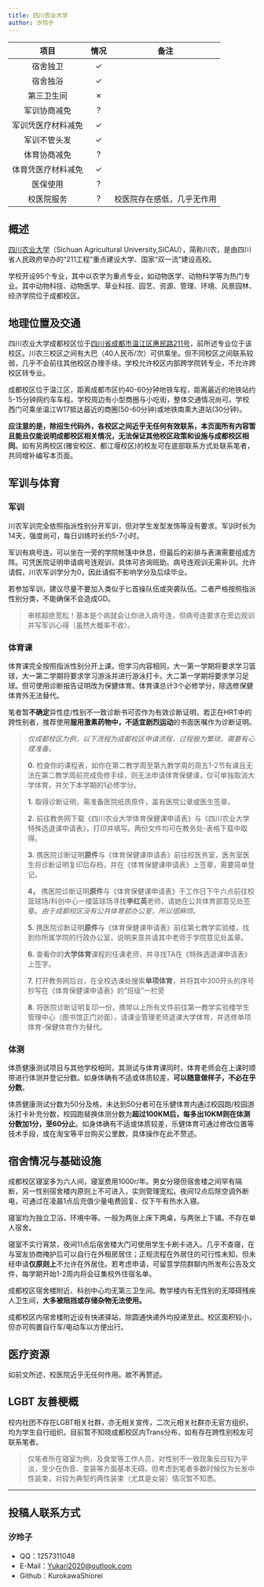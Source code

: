 ```yaml
---
title: 四川农业大学
author: 汐玲子
---
```


|        项目        | 情况 |     备注     |
| :----------------: | :--: | :----------: |
|      宿舍独卫      |  ✓   |              |
|      宿舍独浴      |  ✓   |              |
|     第三卫生间     |  ✗   |              |
|    军训协商减免    |  ?   |              |
| 军训凭医疗材料减免 |  ✓   |              |
|    军训不管头发    |  ✓  |   |
|    体育协商减免    |  ?   |              |
| 体育凭医疗材料减免 |    ✓ |              |
|      医保使用      |  ?   |              |
|     校医院服务     |  ?   |      校医院存在感低，几乎无作用        |

## 概述

[四川农业大学](https://sicau.edu.cn)（Sichuan Agricultural University,SICAU），简称川农，是由四川省人民政府举办的“211工程”重点建设大学、国家“双一流”建设高校。

学校开设95个专业，其中以农学为重点专业，如动物医学、动物科学等为热门专业。其中动物科技、动物医学、草业科技、园艺、资源、管理、环境、风景园林、经济学院位于成都校区。

## 地理位置及交通

四川农业大学成都校区位于[四川省成都市温江区惠民路211号](https://amap.com/place/B001C8MU9A)，前所述专业位于该校区。川农三校区之间有大巴（40人民币/次）可供乘坐。但不同校区之间联系较弱，几乎不会前往其他校区办理手续。学校允许校区内部跨学院转专业，不允许跨校区转专业。

成都校区位于温江区，距离成都市区约40-60分钟地铁车程，距离最近的地铁站约5-15分钟网约车车程。学校周边有小型商圈与小吃街，整体交通情况尚可。学校西门可乘坐温江W17抵达最近的商圈(50-60分钟)或地铁南熏大道站(30分钟)。

**应注意的是，除招生代码外，各校区之间近乎无任何有效联系，本页面所有内容暂且能且仅能说明成都校区相关情况，无法保证其他校区政策和设施与成都校区相同**。如有另两校区(雅安校区、都江堰校区)的校友可在底部联系方式处联系笔者，共同增补编写本页面。

## 军训与体育

### 军训

川农军训完全依照指派性别分开军训，但对学生发型发饰等没有要求。军训时长为14天，强度尚可，每日训练时长约5-7小时。

军训有病号连，可以坐在一旁的学院帐篷中休息，但最后的彩排与表演需要组成方阵。可凭医院证明申请病号连观训，具体可咨询班助。病号连观训无需补训。允许请假，川农军训学分为0，因此请假不影响学分及后续毕业。

若参加军训，建议尽量不要加入类似于匕首操队伍或突袭队伍。二者严格按照指派性别分类，不能确保不会造成GD。

> 审核超绝宽松！基本是个病就会让你进入病号连，但病号连要求在旁边观训并写军训心得（虽然大概率不收）。

### 体育课

体育课完全按照指派性别分开上课，但学习内容相同，大一第一学期将要求学习篮球，大一第二学期将要求学习游泳并进行游泳打卡。大二第一学期将要求学习足球。但可使用诊断报告证明改为保健体育。体育课总计3个必修学分，除选修保健体育外无法替代。

笔者暂**不确定**异性症/性别不一致诊断书可否作为有效诊断证明，若正在HRT中的跨性别者，推荐使用**服用激素药物中，不适宜剧烈运动**的书面医嘱作为诊断证明。

> _仅成都校区为例，以下流程为成都校区申请流程，过程极为繁琐，需要有心理准备。_
> 
> **0.** 检查你的课程表，如你在第二教学周至第九教学周的周五1-2节有课且无法在第二教学周前完成免修手续，则无法申请体育保健课，仅可单独取消大学体育，并欠下本学期的1必修学分。
>
> **1.** 取得诊断证明，需准备医院纸质原件，盖有医院公章或医生签章。
> 
> **2.** 前往教务网下载《四川农业大学体育保健课申请表》与《四川农业大学特殊选退课申请表》，打印并填写。两份文件均可在教务处-表格下载中取得。
> 
> **3.** 携医院诊断证明**原件**与《体育保健课申请表》前往校医务室，医务室医生将诊断证明复印后存档，并在《体育保健课申请表》上签章，需要简单登记。
> 
> **4，** 携医院诊断证明**原件**与《体育保健课申请表》于工作日下午六点前往校篮球场/科创中心一楼篮球场寻找**李红英**老师，请她在公共体育部意见处签章。_由于成都校区没有公共体育部办公室，所以很麻烦。_
> 
> **5.** 携医院诊断证明**原件**与《体育保健课申请表》前往第七教学实验楼，找到你所属学院的行政办公室，说明来意并请其中老师于学院意见处盖章。
> 
> **6.** 查看你的**大学体育**课程的任课老师，并寻找TA在《特殊选退课申请表》上签字。
> 
> **7.** 打开教务网后台，在全校选课处搜索**单项体育**，并将其中300开头的序号抄写在《体育保健课申请表》的“班级”一栏旁
> 
> **8.** 将医院诊断证明复印一份，携带以上所有文件前往第一教学实验楼学生管理中心（图书馆正门对面），请课业管理老师退课大学体育，并选修单项体育-保健体育作为替代。

### 体测

体质健康测试项目与其他学校相同，其测试与体育课同时，体育老师会在上课时顺带进行体测并登记分数。如身体确有不适或体质较差，**可以随意做样子，不必在乎分数**。

体质健康测试分数为50分及格，未达到50分者可在乐健体育内通过校园跑/校园游泳打卡补充分数，校园跑替换体测分数为**超过100KM后，每多出10KM则在体测分数加1分，至60分止**。如身体确有不适或体质较差，乐健体育可通过修改位置等技术手段，或在淘宝等平台购买公里数，具体操作在此不赘述。



## 宿舍情况与基础设施

成都校区寝室多为六人间，寝室费用1000r/年。男女分寝但宿舍楼之间罕有隔断，另一性别宿舍楼内原则上不可进入，实则管理宽松。夜间12点后除空调外断电，可通过在凌晨1点后充值少量电费回复、仅下午有热水入寝。

寝室均为独立卫浴，环境中等。一般为两张上床下两桌，与两张上下铺。不存在单人宿舍。

寝室不实行宵禁，夜间11点后宿舍楼大门可使用学生卡刷卡进入。几乎不查寝，在与室友协商掩护后可以自行在外租房居住；正规流程在外居住的可行性未知，但未经申请**仅原则上**不允许在外居住。若考虑申请，可留意学院群聊内所发布公告及文件，每学期开始1-2周内将会征集校外住宿名单。

成都校区宿舍楼附近、科创中心均无第三卫生间。教学楼内有无性别的无障碍残疾人卫生间，**大多被阻挡或存储杂物无法使用。**

成都校区内宿舍楼附近设有快递驿站，除圆通快递外均投递至此。校区面积较小，但亦可购置自行车/电动车以方便出行。

## 医疗资源

如前文所述，校医院近乎无任何作用。故不再赘述。

## LGBT 友善梗概

校内社团不存在LGBT相关社群，亦无相关宣传，二次元相关社群亦无官方组织，均为学生自行组织。目前暂不知晓成都校区内Trans分布，如有存在跨性别校友可联系笔者。

> 仅笔者所在寝室为例，及食堂等工作人员，对性别不一致现象反应较为平淡，至少在伪音、变装等方面基本无碍。但考虑到笔者多数时候仅为长发中性装束，对较为典型的两性装束（尤其是女装）情况暂不知悉。

<!--
### 跨性别分布情况

::: info
对于该校现存跨性别数量不需要特别指出（考虑到时效性问题）
:::

正文部分

### 院系探路

::: info
由于不同院系之间可能差异较大，所以可以在这里写下你所在的院系氛围如何，院系老师、同学是否跨性别友善等等。
:::

正文部分

## 其他信息

::: info
如果你认为还有其他需要放在 Wiki 上的内容，可以填写在这个小节中，如果有必要，可以单独添加小标题来分段。
:::

正文部分

-->
---

## 投稿人联系方式

### 汐玲子

- QQ：1257311048
- E-Mail：<Yukari2020@outlook.com>
- Github：KurokawaShiorei
